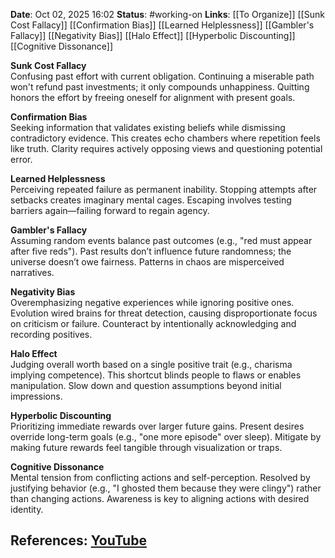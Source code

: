 **Date**: Oct 02, 2025 16:02
**Status**: #working-on
**Links**: [[To Organize]] [[Sunk Cost Fallacy]] [[Confirmation Bias]] [[Learned Helplessness]] [[Gambler's Fallacy]] [[Negativity Bias]] [[Halo Effect]] [[Hyperbolic Discounting]] [[Cognitive Dissonance]]

**Sunk Cost Fallacy**  
Confusing past effort with current obligation. Continuing a miserable path won't refund past investments; it only compounds unhappiness. Quitting honors the effort by freeing oneself for alignment with present goals.  

**Confirmation Bias**  
Seeking information that validates existing beliefs while dismissing contradictory evidence. This creates echo chambers where repetition feels like truth. Clarity requires actively opposing views and questioning potential error.  

**Learned Helplessness**  
Perceiving repeated failure as permanent inability. Stopping attempts after setbacks creates imaginary mental cages. Escaping involves testing barriers again—failing forward to regain agency.  

**Gambler's Fallacy**  
Assuming random events balance past outcomes (e.g., "red must appear after five reds"). Past results don’t influence future randomness; the universe doesn’t owe fairness. Patterns in chaos are misperceived narratives.  

**Negativity Bias**  
Overemphasizing negative experiences while ignoring positive ones. Evolution wired brains for threat detection, causing disproportionate focus on criticism or failure. Counteract by intentionally acknowledging and recording positives.  

**Halo Effect**  
Judging overall worth based on a single positive trait (e.g., charisma implying competence). This shortcut blinds people to flaws or enables manipulation. Slow down and question assumptions beyond initial impressions.  

**Hyperbolic Discounting**  
Prioritizing immediate rewards over larger future gains. Present desires override long-term goals (e.g., "one more episode" over sleep). Mitigate by making future rewards feel tangible through visualization or traps.  

**Cognitive Dissonance**  
Mental tension from conflicting actions and self-perception. Resolved by justifying behavior (e.g., "I ghosted them because they were clingy") rather than changing actions. Awareness is key to aligning actions with desired identity.

## References: [YouTube](https://www.youtube.com/watch?v=wCysLYpx2sE)
